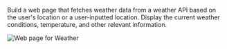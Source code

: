 Build a web page that fetches weather data from a weather API based on the user's location or a user-inputted location. Display the current weather conditions, temperature, and other relevant information.

![Web page for Weather](https://github.com/user-attachments/assets/78816844-739d-4161-ad20-7603b789e120)
